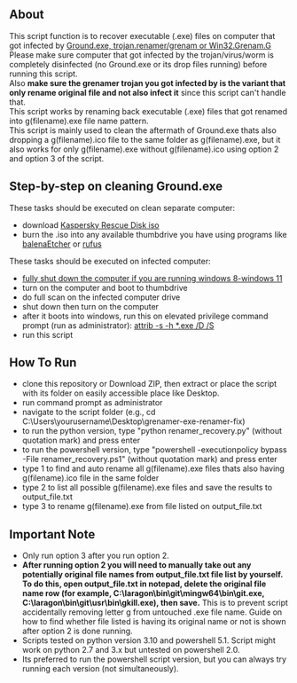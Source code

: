 ## About

This script function is to recover executable (.exe) files on computer that got infected by [Ground.exe, trojan.renamer/grenam or Win32.Grenam.G](https://www.virustotal.com/gui/file/14d875b242fba6b740b407557bca98fd86c59bda7aa0163c5401cef432b2795e)  
Please make sure computer that got infected by the trojan/virus/worm is completely disinfected (no Ground.exe or its drop files running) before running this script.  
Also **make sure the grenamer trojan you got infected by is the variant that only rename original file and not also infect it** since this script can't handle that.  
This script works by renaming back executable (.exe) files that got renamed into g(filename).exe file name pattern.  
This script is mainly used to clean the aftermath of Ground.exe thats also dropping a g(filename).ico file to the same folder as g(filename).exe, but it also works for only g(filename).exe without g(filename).ico using option 2 and option 3 of the script.

## Step-by-step on cleaning Ground.exe

These tasks should be executed on clean separate computer:
- download [Kaspersky Rescue Disk iso](https://www.kaspersky.com/downloads/free-rescue-disk)
- burn the .iso into any available thumbdrive you have using programs like [balenaEtcher](https://etcher.balena.io/) or [rufus](https://rufus.ie/en/)

These tasks should be executed on infected computer:
- [fully shut down the computer if you are running windows 8-windows 11](https://www.grenfellinternetcentre.com.au/how-to-fully-shutdown-windows-11/)
- turn on the computer and boot to thumbdrive
- do full scan on the infected computer drive
- shut down then turn on the computer
- after it boots into windows, run this on elevated privilege command prompt (run as administrator): [attrib -s -h *.exe /D /S](https://github.com/mohammed20033/G_rename_fix/blob/main/G_Fix_Renamer.bat)
- run this script

## How To Run

- clone this repository or Download ZIP, then extract or place the script with its folder on easily accessible place like Desktop.
- run command prompt as administrator
- navigate to the script folder (e.g., cd C:\Users\yourusername\Desktop\grenamer-exe-renamer-fix)
- to run the python version, type "python renamer_recovery.py" (without quotation mark) and press enter
- to run the powershell version, type "powershell -executionpolicy bypass -File renamer_recovery.ps1" (without quotation mark) and press enter
- type 1 to find and auto rename all g(filename).exe files thats also having g(filename).ico file in the same folder
- type 2 to list all possible g(filename).exe files and save the results to output_file.txt
- type 3 to rename g(filename).exe from file listed on output_file.txt

## Important Note

- Only run option 3 after you run option 2.
- **After running option 2 you will need to manually take out any potentially original file names from output_file.txt file list by yourself. To do this, open output_file.txt in notepad, delete the original file name row (for example, C:\laragon\bin\git\mingw64\bin\git.exe, C:\laragon\bin\git\usr\bin\gkill.exe), then save.** This is to prevent script accidentally removing letter g from untouched .exe file name. Guide on how to find whether file listed is having its original name or not is shown after option 2 is done running.
- Scripts tested on python version 3.10 and powershell 5.1. Script might work on python 2.7 and 3.x but untested on powershell 2.0.
- Its preferred to run the powershell script version, but you can always try running each version (not simultaneously).

